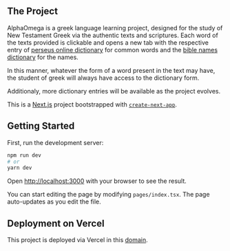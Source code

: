 ## The Project

AlphaOmega is a greek language learning project, designed for the study of New Testament Greek via the authentic texts and scriptures. Each word of the texts provided is clickable and opens a new tab with the respective entry of [perseus online dictionary](http://www.perseus.tufts.edu/hopper/morph?l=%CE%92%CE%99%CE%92%CE%9B%CE%9F%CE%A3&la=greek) for common words and the [bible names dictionary](https://biblicaltext.com/dictionary/%E1%BC%88%CE%B2%CF%81%CE%B1%CE%AC%CE%BC) for the names.

In this manner, whatever the form of a word present in the text may have, the student of greek will always have access to the dictionary form.

Additionaly, more dictionary entries will be available as the project evolves.

This is a [Next.js](https://nextjs.org/) project bootstrapped with [`create-next-app`](https://github.com/vercel/next.js/tree/canary/packages/create-next-app).

## Getting Started

First, run the development server:

```bash
npm run dev
# or
yarn dev
```

Open [http://localhost:3000](http://localhost:3000) with your browser to see the result.

You can start editing the page by modifying `pages/index.tsx`. The page auto-updates as you edit the file.

## Deployment on Vercel

This project is deployed via Vercel in this [domain](https://alpha-omega-khaki.vercel.app/).
